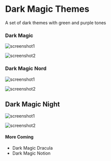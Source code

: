 # Dark Magic Themes

A set of dark themes with green and purple tones
### Dark Magic
![screenshot1](https://vscode-themes.nyc3.cdn.digitaloceanspaces.com/profiles/WRZ6BYBQ90No7MtuFxETBjf1DLZ2/NVMqsLUf-default.jpeg)

![screenshot2](https://vscode-themes.nyc3.cdn.digitaloceanspaces.com/profiles/WRZ6BYBQ90No7MtuFxETBjf1DLZ2/NVMqsLUf-panelTerminal.jpeg)
### Dark Magic Nord
![screenshot1](https://vscode-themes.nyc3.cdn.digitaloceanspaces.com/profiles/WRZ6BYBQ90No7MtuFxETBjf1DLZ2/meGkbllO-default.jpeg)

![screenshot2](https://vscode-themes.nyc3.cdn.digitaloceanspaces.com/profiles/WRZ6BYBQ90No7MtuFxETBjf1DLZ2/meGkbllO-commandPalette.jpeg)


## Dark Magic Night
![screenshot1](https://vscode-themes.nyc3.cdn.digitaloceanspaces.com/profiles/WRZ6BYBQ90No7MtuFxETBjf1DLZ2/WbGhiEY7-default.jpeg)

![screenshot2](https://vscode-themes.nyc3.cdn.digitaloceanspaces.com/profiles/WRZ6BYBQ90No7MtuFxETBjf1DLZ2/WbGhiEY7-commandPalette.jpeg)

#### More Coming
- Dark Magic Dracula
- Dark Magic Notion

